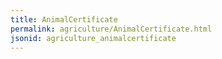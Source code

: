 ```yaml
---
title: AnimalCertificate
permalink: agriculture/AnimalCertificate.html
jsonid: agriculture_animalcertificate
---
```

